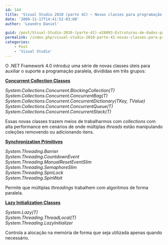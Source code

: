 ```yaml
---
id: 144
title: 'Visual Studio 2010 (parte 42) – Novas classes para programação paralela'
date: '2009-11-17T14:41:52-03:00'
author: 'Leandro Daniel'

guid: /post/Visual-Studio-2010-(parte-42)-e28093-Estruturas-de-dados-para-programacao-paralela.aspx
permalink: /index.php/visual-studio-2010-parte-42-novas-classes-para-programacao-paralela/
categories:
    - Post
    - 'Visual Studio'
---
```


O .NET Framework 4.0 introduz uma série de novas classes úteis para auxiliar o suporte a programação paralela, divididas em três grupos:

 **<u>Concurrent Collection Classes</u>**

*System.Collections.Concurrent.BlockingCollection(T)   
System.Collections.Concurrent.ConcurrentBag(T)   
System.Collections.Concurrent.ConcurrentDictionary(TKey, TValue)   
System.Collections.Concurrent.ConcurrentQueue(T)   
System.Collections.Concurrent.ConcurrentStack(T)*

Essas novas classes trazem meios de trabalharmos com *collections* com alta performance em cenários de onde múltiplas *threads* estão manipulando coleções removendo ou adicionando itens.

**<u>Synchronization Primitives</u>**

*System.Threading.Barrier   
System.Threading.CountdownEvent   
System.Threading.ManualResetEventSlim   
System.Threading.SemaphoreSlim   
System.Threading.SpinLock   
System.Threading.SpinWait*

Permite que múltiplas *threadings* trabalhem com algoritmos de forma paralela.

 **<u>Lazy Initialization Classes</u>**

*System.Lazy(T)   
System.Threading.ThreadLocal(T)   
System.Threading.LazyInitializer*

Controla a alocação na memória de forma que seja utilizada apenas quando necessário.